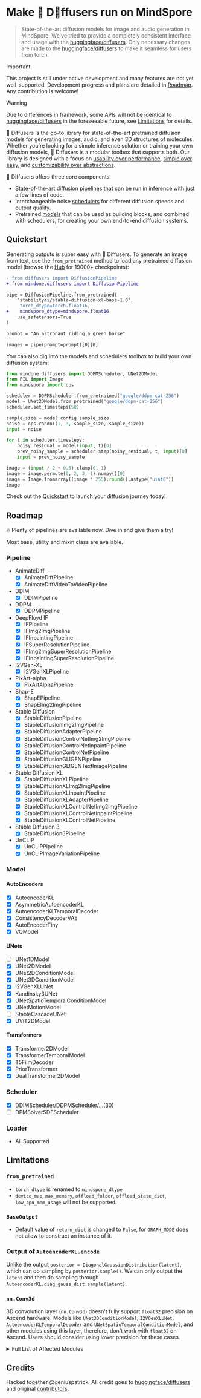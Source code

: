 <!---
Copyright 2022 - The HuggingFace Team. All rights reserved.
Hacked together by / Copyright 2024 Genius Patrick @ MindSpore Team.

Licensed under the Apache License, Version 2.0 (the "License");
you may not use this file except in compliance with the License.
You may obtain a copy of the License at

    http://www.apache.org/licenses/LICENSE-2.0

Unless required by applicable law or agreed to in writing, software
distributed under the License is distributed on an "AS IS" BASIS,
WITHOUT WARRANTIES OR CONDITIONS OF ANY KIND, either express or implied.
See the License for the specific language governing permissions and
limitations under the License.
-->

# Make 🤗 D🧨ffusers run on MindSpore

> State-of-the-art diffusion models for image and audio generation in MindSpore.
> We've tried to provide a completely consistent interface and usage with the [huggingface/diffusers](https://github.com/huggingface/diffusers).
> Only necessary changes are made to the [huggingface/diffusers](https://github.com/huggingface/diffusers) to make it seamless for users from torch.

> [!IMPORTANT]
> This project is still under active development and many features are not yet well-supported.
> Development progress and plans are detailed in [Roadmap](#Roadmap).
> Any contribution is welcome!

> [!WARNING]
> Due to differences in framework, some APIs will not be identical to [huggingface/diffusers](https://github.com/huggingface/diffusers) in the foreseeable future, see [Limitations](#Limitations) for details.

🤗 Diffusers is the go-to library for state-of-the-art pretrained diffusion models for generating images, audio, and even 3D structures of molecules. Whether you're looking for a simple inference solution or training your own diffusion models, 🤗 Diffusers is a modular toolbox that supports both. Our library is designed with a focus on [usability over performance](https://huggingface.co/docs/diffusers/conceptual/philosophy#usability-over-performance), [simple over easy](https://huggingface.co/docs/diffusers/conceptual/philosophy#simple-over-easy), and [customizability over abstractions](https://huggingface.co/docs/diffusers/conceptual/philosophy#tweakable-contributorfriendly-over-abstraction).

🤗 Diffusers offers three core components:

- State-of-the-art [diffusion pipelines](https://huggingface.co/docs/diffusers/api/pipelines/overview) that can be run in inference with just a few lines of code.
- Interchangeable noise [schedulers](https://huggingface.co/docs/diffusers/api/schedulers/overview) for different diffusion speeds and output quality.
- Pretrained [models](https://huggingface.co/docs/diffusers/api/models/overview) that can be used as building blocks, and combined with schedulers, for creating your own end-to-end diffusion systems.

## Quickstart

Generating outputs is super easy with 🤗 Diffusers. To generate an image from text, use the `from_pretrained` method to load any pretrained diffusion model (browse the [Hub](https://huggingface.co/models?library=diffusers&sort=downloads) for 19000+ checkpoints):

```diff
- from diffusers import DiffusionPipeline
+ from mindone.diffusers import DiffusionPipeline

pipe = DiffusionPipeline.from_pretrained(
    "stabilityai/stable-diffusion-xl-base-1.0",
-    torch_dtype=torch.float16,
+    mindspore_dtype=mindspore.float16
    use_safetensors=True
)

prompt = "An astronaut riding a green horse"

images = pipe(prompt=prompt)[0][0]
```

You can also dig into the models and schedulers toolbox to build your own diffusion system:

```python
from mindone.diffusers import DDPMScheduler, UNet2DModel
from PIL import Image
from mindspore import ops

scheduler = DDPMScheduler.from_pretrained("google/ddpm-cat-256")
model = UNet2DModel.from_pretrained("google/ddpm-cat-256")
scheduler.set_timesteps(50)

sample_size = model.config.sample_size
noise = ops.randn((1, 3, sample_size, sample_size))
input = noise

for t in scheduler.timesteps:
    noisy_residual = model(input, t)[0]
    prev_noisy_sample = scheduler.step(noisy_residual, t, input)[0]
    input = prev_noisy_sample

image = (input / 2 + 0.5).clamp(0, 1)
image = image.permute(0, 2, 3, 1).numpy()[0]
image = Image.fromarray((image * 255).round().astype("uint8"))
image
```

Check out the [Quickstart](https://huggingface.co/docs/diffusers/quicktour) to launch your diffusion journey today!

## Roadmap

🔥 Plenty of pipelines are available now. Dive in and give them a try!

Most base, utility and mixin class are available.

### Pipeline
- AnimateDiff
  - [x] AnimateDiffPipeline
  - [x] AnimateDiffVideoToVideoPipeline
- DDIM
  - [x] DDIMPipeline
- DDPM
  - [x] DDPMPipeline
- DeepFloyd IF
  - [x] IFPipeline
  - [x] IFImg2ImgPipeline
  - [x] IFInpaintingPipeline
  - [x] IFSuperResolutionPipeline
  - [x] IFImg2ImgSuperResolutionPipeline
  - [x] IFInpaintingSuperResolutionPipeline
- I2VGen-XL
  - [x] I2VGenXLPipeline
- PixArt-alpha
  - [x] PixArtAlphaPipeline
- Shap-E
  - [x] ShapEPipeline
  - [x] ShapEImg2ImgPipeline
- Stable Diffusion
  - [x] StableDiffusionPipeline
  - [x] StableDiffusionImg2ImgPipeline
  - [x] StableDiffusionAdapterPipeline
  - [x] StableDiffusionControlNetImg2ImgPipeline
  - [x] StableDiffusionControlNetInpaintPipeline
  - [x] StableDiffusionControlNetPipeline
  - [x] StableDiffusionGLIGENPipeline
  - [x] StableDiffusionGLIGENTextImagePipeline
- Stable Diffusion XL
  - [x] StableDiffusionXLPipeline
  - [x] StableDiffusionXLImg2ImgPipeline
  - [x] StableDiffusionXLInpaintPipeline
  - [x] StableDiffusionXLAdapterPipeline
  - [x] StableDiffusionXLControlNetImg2ImgPipeline
  - [x] StableDiffusionXLControlNetInpaintPipeline
  - [x] StableDiffusionXLControlNetPipeline
- Stable Diffusion 3
  - [x] StableDiffusion3Pipeline
- UnCLIP
  - [x] UnCLIPPipeline
  - [x] UnCLIPImageVariationPipeline

### Model

#### AutoEncoders

- [x] AutoencoderKL
- [x] AsymmetricAutoencoderKL
- [x] AutoencoderKLTemporalDecoder
- [x] ConsistencyDecoderVAE
- [x] AutoEncoderTiny
- [x] VQModel

#### UNets

- [ ] UNet1DModel
- [x] UNet2DModel
- [x] UNet2DConditionModel
- [x] UNet3DConditionModel
- [x] I2VGenXLUNet
- [x] Kandinsky3UNet
- [x] UNetSpatioTemporalConditionModel
- [x] UNetMotionModel
- [ ] StableCascadeUNet
- [x] UViT2DModel

#### Transformers

- [x] Transformer2DModel
- [x] TransformerTemporalModel
- [x] T5FilmDecoder
- [x] PriorTransformer
- [x] DualTransformer2DModel

### Scheduler
- [x] DDIMScheduler/DDPMScheduler/...(30)
- [ ] DPMSolverSDEScheduler

### Loader
- All Supported

## Limitations

### `from_pretrained`
- `torch_dtype` is renamed to `mindspore_dtype`
- `device_map`, `max_memory`, `offload_folder`, `offload_state_dict`, `low_cpu_mem_usage` will not be supported.

### `BaseOutput`

- Default value of `return_dict` is changed to `False`, for `GRAPH_MODE` does not allow to construct an instance of it.

### Output of `AutoencoderKL.encode`

Unlike the output `posterior = DiagonalGaussianDistribution(latent)`, which can do sampling by `posterior.sample()`.
We can only output the `latent` and then do sampling through `AutoencoderKL.diag_gauss_dist.sample(latent)`.

### `nn.Conv3d`

3D convolution layer (`nn.Conv3d`) doesn't fully support `float32` precision on Ascend hardware. Models like `UNet3DConditionModel`, `I2VGenXLUNet`, `AutoencoderKLTemporalDecoder` and `UNetSpatioTemporalConditionModel`, and other modules using this layer, therefore, don't work with `float32` on Ascend. Users should consider using lower precision for these cases.

<details>
  <summary>Full List of Affected Modules</summary>

  - Models
    - UNet3DConditionModel
    - I2VGenXLUNet
    - AutoencoderKLTemporalDecoder
    - UNetSpatioTemporalConditionModel
  - Layers & Modules
    - TemporalConvLayer
    - TemporalResnetBlock
    - SpatioTemporalResBlock
    - UNetMidBlock3DCrossAttn
    - CrossAttnDownBlock3D
    - DownBlock3D
    - CrossAttnUpBlock3D
    - UpBlock3D
    - MidBlockTemporalDecoder
    - UpBlockTemporalDecoder
    - UNetMidBlockSpatioTemporal
    - DownBlockSpatioTemporal
    - CrossAttnDownBlockSpatioTemporal
    - UpBlockSpatioTemporal
    - CrossAttnUpBlockSpatioTemporal

  Please note, this list comprehensively includes all modules impacted by the limited support for float32 precision in nn.Conv3d within MindSpore on certain hardware environments.

</details>

## Credits

Hacked together @geniuspatrick.
All credit goes to [huggingface/diffusers](https://github.com/huggingface/diffusers) and original [contributors](https://github.com/huggingface/diffusers#credits).
